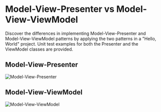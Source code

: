 # Model-View-Presenter vs Model-View-ViewModel 

Discover the differences in implementing Model-View-Presenter and Model-View-ViewModel patterns by applying the two patterns in a "Hello, World" project. 
Unit test examples for both the Presenter and the ViewModel classes are provided. 

## Model-View-Presenter 

![Model-View-Presenter](https://github.com/florina-muntenescu/MVPvsMVVM/blob/readme/screenshots/mvp.png?raw=true)

## Model-View-ViewModel 

![Model-View-ViewModel](https://github.com/florina-muntenescu/MVPvsMVVM/blob/readme/screenshots/mvvm.png?raw=true)
